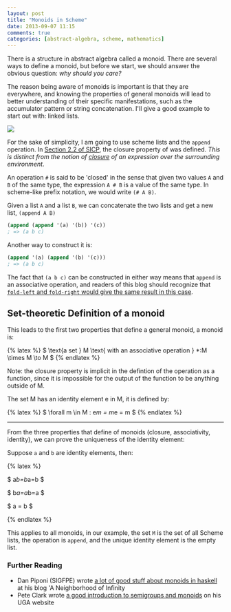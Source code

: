 ```yaml
---
layout: post
title: "Monoids in Scheme"
date: 2013-09-07 11:15
comments: true
categories: [abstract-algebra, scheme, mathematics]
---
```


There is a structure in abstract algebra called a monoid. There are several ways to define a monoid, but before we start, we should answer the obvious question: *why should you care?*

The reason being aware of monoids is important is that they are everywhere, and knowing the properties of general monoids will lead to better understanding of their specific manifestations, such as the accumulator pattern or string concatenation. I'll give a good example to start out with: linked lists.

<img src="/images/blogimg/list.png">

For the sake of simplicity, I am going to use scheme lists and the `append` operation. In [Section 2.2 of SICP](https://mitpress.mit.edu/sicp/full-text/sicp/book/node32.html), the closure property of was defined. _This is distinct from the notion of [closure](http://stackoverflow.com/a/36639/46871) of an expression over the surrounding environment_.

An operation `#` is said to be 'closed' in the sense that given two values `A` and `B` of the same type, the expression `A # B` is a value of the same type. In scheme-like prefix notation, we would write `(# A B)`.

Given a list `A` and a list `B`, we can concatenate the two lists and get a new list, `(append A B)`

``` scheme
(append (append '(a) '(b)) '(c))
; => (a b c)
```

Another way to construct it is:
``` scheme
(append '(a) (append '(b) '(c)))
; => (a b c)
```

The fact that `(a b c)` can be constructed in either way means that `append` is an associative operation, and readers of this blog should recognize that [`fold-left` and `fold-right` would give the same result in this case](/blog/2013/09/02/quasiquoting-in-scheme-to-study-a-computation/).

## Set-theoretic Definition of a monoid
This leads to the first two properties that define a general monoid, a monoid is:


{% latex %}
$ \text{a set } M \text{ with an associative operation } *:M \times M \to M $ 
{% endlatex %}

Note: the closure property is implicit in the defintion of the operation as a function, since it is impossible for the output of the function to be anything outside of M.

The set M has an identity element e in M, it is defined by:

{% latex %}
$ \forall m \in M : e*m = m*e = m $
{% endlatex %}

<hr>

From the three properties that define of monoids (closure, associativity, identity), we can prove the uniqueness of the identity element:

Suppose `a` and `b` are identity elements, then:

{% latex %}

$ a*b=b*a=b $

$ b*a=a*b=a $

$ a = b $

{% endlatex %}

This applies to all monoids, in our example, the set `M` is the set of all Scheme lists, the operation is `append`, and the unique identity element is the empty list.

### Further Reading
 - Dan Piponi (SIGFPE) wrote [a lot of good stuff about monoids in haskell](http://blog.sigfpe.com/2009/01/haskell-monoids-and-their-uses.html) at his blog 'A Neighborhood of Infinity
 - Pete Clark wrote [a good introduction to semigroups and monoids](http://math.uga.edu/~pete/semigroup.pdf) on his UGA website
